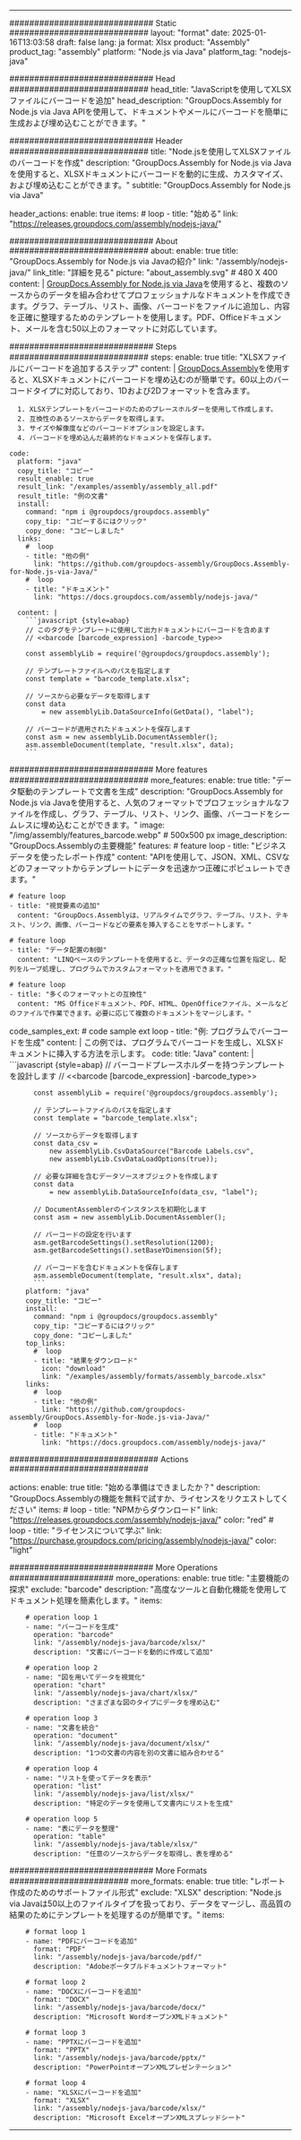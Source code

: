 



---
############################# Static ############################
layout: "format"
date:  2025-01-16T13:03:58
draft: false
lang: ja
format: Xlsx
product: "Assembly"
product_tag: "assembly"
platform: "Node.js via Java"
platform_tag: "nodejs-java"

############################# Head ############################
head_title: "JavaScriptを使用してXLSXファイルにバーコードを追加"
head_description: "GroupDocs.Assembly for Node.js via Java APIを使用して、ドキュメントやメールにバーコードを簡単に生成および埋め込むことができます。"

############################# Header ############################
title: "Node.jsを使用してXLSXファイルのバーコードを作成" 
description: "GroupDocs.Assembly for Node.js via Javaを使用すると、XLSXドキュメントにバーコードを動的に生成、カスタマイズ、および埋め込むことができます。"
subtitle: "GroupDocs.Assembly for Node.js via Java" 

header_actions:
  enable: true
  items:
    #  loop
    - title: "始める"
      link: "https://releases.groupdocs.com/assembly/nodejs-java/"
      
############################# About ############################
about:
    enable: true
    title: "GroupDocs.Assembly for Node.js via Javaの紹介"
    link: "/assembly/nodejs-java/"
    link_title: "詳細を見る"
    picture: "about_assembly.svg" # 480 X 400
    content: |
       [GroupDocs.Assembly for Node.js via Java](/assembly/nodejs-java/)を使用すると、複数のソースからのデータを組み合わせてプロフェッショナルなドキュメントを作成できます。グラフ、テーブル、リスト、画像、バーコードをファイルに追加し、内容を正確に整理するためのテンプレートを使用します。PDF、Officeドキュメント、メールを含む50以上のフォーマットに対応しています。

############################# Steps ############################
steps:
    enable: true
    title: "XLSXファイルにバーコードを追加するステップ"
    content: |
      [GroupDocs.Assembly](/assembly/nodejs-java/)を使用すると、XLSXドキュメントにバーコードを埋め込むのが簡単です。60以上のバーコードタイプに対応しており、1Dおよび2Dフォーマットを含みます。
      
      1. XLSXテンプレートをバーコードのためのプレースホルダーを使用して作成します。
      2. 互換性のあるソースからデータを取得します。
      3. サイズや解像度などのバーコードオプションを設定します。
      4. バーコードを埋め込んだ最終的なドキュメントを保存します。
   
    code:
      platform: "java"
      copy_title: "コピー"
      result_enable: true
      result_link: "/examples/assembly/assembly_all.pdf"
      result_title: "例の文書"
      install:
        command: "npm i @groupdocs/groupdocs.assembly"
        copy_tip: "コピーするにはクリック"
        copy_done: "コピーしました"
      links:
        #  loop
        - title: "他の例"
          link: "https://github.com/groupdocs-assembly/GroupDocs.Assembly-for-Node.js-via-Java/"
        #  loop
        - title: "ドキュメント"
          link: "https://docs.groupdocs.com/assembly/nodejs-java/"
          
      content: |
        ```javascript {style=abap}
        // このタグをテンプレートに使用して出力ドキュメントにバーコードを含めます
        // <<barcode [barcode_expression] -barcode_type>>
    
        const assemblyLib = require('@groupdocs/groupdocs.assembly');

        // テンプレートファイルへのパスを指定します
        const template = "barcode_template.xlsx";

        // ソースから必要なデータを取得します
        const data 
            = new assemblyLib.DataSourceInfo(GetData(), "label");

        // バーコードが適用されたドキュメントを保存します
        const asm = new assemblyLib.DocumentAssembler();
        asm.assembleDocument(template, "result.xlsx", data);
        ```           

############################# More features ############################
more_features:
  enable: true
  title: "データ駆動のテンプレートで文書を生成"
  description: "GroupDocs.Assembly for Node.js via Javaを使用すると、人気のフォーマットでプロフェッショナルなファイルを作成し、グラフ、テーブル、リスト、リンク、画像、バーコードをシームレスに埋め込むことができます。"
  image: "/img/assembly/features_barcode.webp" # 500x500 px
  image_description: "GroupDocs.Assemblyの主要機能"
  features:
    # feature loop
    - title: "ビジネスデータを使ったレポート作成"
      content: "APIを使用して、JSON、XML、CSVなどのフォーマットからテンプレートにデータを迅速かつ正確にポピュレートできます。"

    # feature loop
    - title: "視覚要素の追加"
      content: "GroupDocs.Assemblyは、リアルタイムでグラフ、テーブル、リスト、テキスト、リンク、画像、バーコードなどの要素を挿入することをサポートします。"

    # feature loop
    - title: "データ配置の制御"
      content: "LINQベースのテンプレートを使用すると、データの正確な位置を指定し、配列をループ処理し、プログラムでカスタムフォーマットを適用できます。"

    # feature loop
    - title: "多くのフォーマットとの互換性"
      content: "MS Officeドキュメント、PDF、HTML、OpenOfficeファイル、メールなどのファイルで作業できます。必要に応じて複数のドキュメントをマージします。"
      
  code_samples_ext:
    # code sample ext loop
    - title: "例: プログラムでバーコードを生成"
      content: |
        この例では、プログラムでバーコードを生成し、XLSXドキュメントに挿入する方法を示します。
      code:
        title: "Java"
        content: |
          ```javascript {style=abap}
          // バーコードプレースホルダーを持つテンプレートを設計します
          // <<barcode [barcode_expression] -barcode_type>>
          
          const assemblyLib = require('@groupdocs/groupdocs.assembly');

          // テンプレートファイルのパスを指定します
          const template = "barcode_template.xlsx";

          // ソースからデータを取得します
          const data_csv =
              new assemblyLib.CsvDataSource("Barcode Labels.csv", 
              new assemblyLib.CsvDataLoadOptions(true));

          // 必要な詳細を含むデータソースオブジェクトを作成します
          const data 
              = new assemblyLib.DataSourceInfo(data_csv, "label");

          // DocumentAssemblerのインスタンスを初期化します
          const asm = new assemblyLib.DocumentAssembler();

          // バーコードの設定を行います
          asm.getBarcodeSettings().setResolution(1200);
          asm.getBarcodeSettings().setBaseYDimension(5f);

          // バーコードを含むドキュメントを保存します
          asm.assembleDocument(template, "result.xlsx", data);
          ```
        platform: "java"
        copy_title: "コピー"
        install:
          command: "npm i @groupdocs/groupdocs.assembly"
          copy_tip: "コピーするにはクリック"
          copy_done: "コピーしました"
        top_links:
          #  loop
          - title: "結果をダウンロード"
            icon: "download"
            link: "/examples/assembly/formats/assembly_barcode.xlsx"
        links:
          #  loop
          - title: "他の例"
            link: "https://github.com/groupdocs-assembly/GroupDocs.Assembly-for-Node.js-via-Java/"
          #  loop
          - title: "ドキュメント"
            link: "https://docs.groupdocs.com/assembly/nodejs-java/"
            

            


############################## Actions ############################

actions:
  enable: true
  title: "始める準備はできましたか？"
  description: "GroupDocs.Assemblyの機能を無料で試すか、ライセンスをリクエストしてください"
  items:
    #  loop
    - title: "NPMからダウンロード"
      link: "https://releases.groupdocs.com/assembly/nodejs-java/"
      color: "red"
        #  loop
    - title: "ライセンスについて学ぶ"
      link: "https://purchase.groupdocs.com/pricing/assembly/nodejs-java/"
      color: "light"


############################# More Operations #####################
more_operations:
    enable: true
    title: "主要機能の探求"
    exclude: "barcode"
    description: "高度なツールと自動化機能を使用してドキュメント処理を簡素化します。"
    items: 
          
        # operation loop 1
        - name: "バーコードを生成"
          operation: "barcode"
          link: "/assembly/nodejs-java/barcode/xlsx/"
          description: "文書にバーコードを動的に作成して追加"

        # operation loop 2
        - name: "図を用いてデータを視覚化"
          operation: "chart"
          link: "/assembly/nodejs-java/chart/xlsx/"
          description: "さまざまな図のタイプにデータを埋め込む"

        # operation loop 3
        - name: "文書を統合"
          operation: "document"
          link: "/assembly/nodejs-java/document/xlsx/"
          description: "1つの文書の内容を別の文書に組み合わせる"

        # operation loop 4
        - name: "リストを使ってデータを表示"
          operation: "list"
          link: "/assembly/nodejs-java/list/xlsx/"
          description: "特定のデータを使用して文書内にリストを生成"

        # operation loop 5
        - name: "表にデータを整理"
          operation: "table"
          link: "/assembly/nodejs-java/table/xlsx/"
          description: "任意のソースからデータを取得し、表を埋める"
         
          
############################# More Formats ########################
more_formats:
    enable: true
    title: "レポート作成のためのサポートファイル形式"
    exclude: "XLSX"
    description: "Node.js via Javaは50以上のファイルタイプを扱っており、データをマージし、高品質の結果のためにテンプレートを処理するのが簡単です。"
    items: 
          
        # format loop 1
        - name: "PDFにバーコードを追加"
          format: "PDF"
          link: "/assembly/nodejs-java/barcode/pdf/"
          description: "Adobeポータブルドキュメントフォーマット"
          
        # format loop 2
        - name: "DOCXにバーコードを追加"
          format: "DOCX"
          link: "/assembly/nodejs-java/barcode/docx/"
          description: "Microsoft WordオープンXMLドキュメント"
          
        # format loop 3
        - name: "PPTXにバーコードを追加"
          format: "PPTX"
          link: "/assembly/nodejs-java/barcode/pptx/"
          description: "PowerPointオープンXMLプレゼンテーション"
          
        # format loop 4
        - name: "XLSXにバーコードを追加"
          format: "XLSX"
          link: "/assembly/nodejs-java/barcode/xlsx/"
          description: "Microsoft ExcelオープンXMLスプレッドシート"


          

---